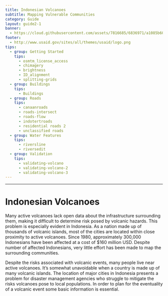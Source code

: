 ```yaml
---
title: Indonesian Volcanoes 
subtitle: Mapping Vulnerable Communities
category: Guide
layout: guide2-1
banner: 
  - https://cloud.githubusercontent.com/assets/7816685/6836971/a1085b60-d31d-11e4-86b9-e5dc28dc087c.jpg
footer:
  - http://www.usaid.gov/sites/all/themes/usaid/logo.png
tips:
  - group: Getting Started
    tips:
      - osmtm_license_access
      - chimagery
      - brightness
      - ID_alignment
      - splitting-grids
  - group: Buildings
    tips:
      - Buildings
  - group: Roads
    tips:
      - canaanroads
      - roads-intersect	
      - roads-flow
      - indotertroads
      - residential roads 2
      - unclassified roads
  - group: Water Features
    tips:
      - riversline
      - riversedit
  - group: Validation
    tips:
      - validating-volcano
      - validating-volcano-2
      - validating-volcano-3
---
```


<div id="test" class="col-lg-5 col-sm-6">
<hr class="section-heading-spacer">
<div class="clearfix"></div>

<h1 class="section-heading">Indonesian Volcanoes</h1>

Many active volcanoes lack open data about the infrastructure surrounding them, making it difficult to determine risk posed by volcanic hazards. This problem is especially evident in Indonesia. As a nation made up of thousands of volcanic islands, most of the cities are located within close proximity to active volcanoes. Since 1980, approximately 300,000 Indonesians have been affected at a cost of $160 million USD. Despite number of affected Indonesians, very little effort has been made to map the surrounding communities.

Despite the risks associated with volcanic events, many people live near active volcanoes. It’s somewhat unavoidable when a country is made up of many volcanic islands. The location of major cities in Indonesia presents a problem for disaster management agencies who struggle to mitigate the risks volcanoes pose to local populations. In order to plan for the eventuality of a volcanic event some basic information is essential.

</div>


